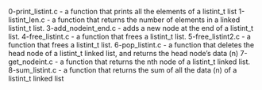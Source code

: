 0-print_listint.c -  a function that prints all the elements of a listint_t list
1-listint_len.c - a function that returns the number of elements in a linked listint_t list.
3-add_nodeint_end.c - adds a new node at the end of a listint_t list.
4-free_listint.c - a function that frees a listint_t list.
5-free_listint2.c  - a function that frees a listint_t list.
6-pop_listint.c - a function that deletes the head node of a listint_t linked list, and returns the head node’s data (n)
7-get_nodeint.c - a function that returns the nth node of a listint_t linked list.
8-sum_listint.c - a function that returns the sum of all the data (n) of a listint_t linked list

